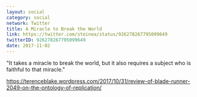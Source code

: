 ```yaml
---
layout: social
category: social
network: Twitter
title: A Miracle to Break the World
link: https://twitter.com/steinea/status/926278267795099649
twitterID: 926278267795099649
date: 2017-11-02
---
```


"It takes a miracle to break the world, but it also requires a subject who is faithful to that miracle."

<https://terenceblake.wordpress.com/2017/10/31/review-of-blade-runner-2049-on-the-ontology-of-replication/>
